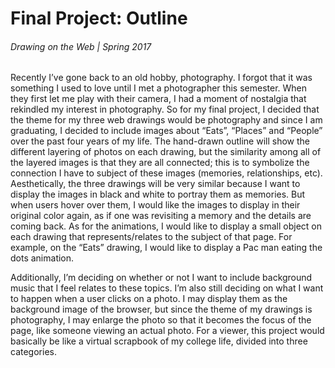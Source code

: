 # Final Project: Outline
###### Drawing on the Web | Spring 2017


Recently I’ve gone back to an old hobby, photography. I forgot that it was something I used to love until I met a photographer this semester. When they first let me play with their camera, I had a moment of nostalgia that rekindled my interest in photography. So for my final project, I decided that the theme for my three web drawings would be photography and since I am graduating, I decided to include images about “Eats”, “Places” and “People” over the past four years of my life. The hand-drawn outline will show the different layering of photos on each drawing, but the similarity among all of the layered images is that they are all connected; this is to symbolize the connection I have to subject of these images (memories, relationships, etc). Aesthetically, the three drawings will be very similar because I want to display the images in black and white to portray them as memories. But when users hover over them, I would like the images to display in their original color again, as if one was revisiting a memory and the details are coming back. As for the animations, I would like to display a small object on each drawing that represents/relates to the subject of that page. For example, on the “Eats” drawing, I would like to display a Pac man eating the dots animation. 

Additionally, I’m deciding on whether or not I want to include background music that I feel relates to these topics. I’m also still deciding on what I want to happen when a user clicks on a photo. I may display them as the background image of the browser, but since the theme of my drawings is photography, I may enlarge the photo so that it becomes the focus of the page, like someone viewing an actual photo. 
For a viewer, this project would basically be like a virtual scrapbook of my college life, divided into three categories. 